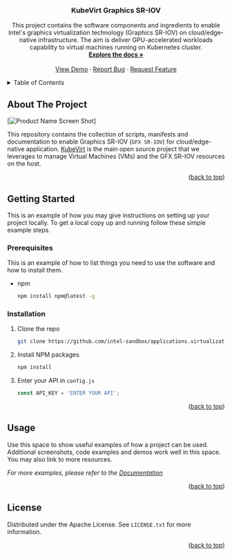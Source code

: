 <a name="readme-top"></a>

<div align="center">
  <h3 align="center">KubeVirt Graphics SR-IOV</h3>

  <p align="center">
    This project contains the software components and ingredients to enable Intel's graphics virtualization technology (Graphics SR-IOV) on cloud/edge-native infrastructure. The aim is deliver GPU-accelerated workloads capability to virtual machines running on Kubernetes cluster. 
    <br />
    <a href="https://github.com/intel-sandbox/applications.virtualization.kubevirt-gfx-sriov"><strong>Explore the docs »</strong></a>
    <br />
    <br />
    <a href="https://github.com/intel-sandbox/applications.virtualization.kubevirt-gfx-sriov">View Demo</a>
    ·
    <a href="https://github.com/intel-sandbox/applications.virtualization.kubevirt-gfx-sriov/issues">Report Bug</a>
    ·
    <a href="https://github.com/intel-sandbox/applications.virtualization.kubevirt-gfx-sriov/issues">Request Feature</a>
  </p>
</div>



<!-- TABLE OF CONTENTS -->
<details>
  <summary>Table of Contents</summary>
  <ol>
    <li>
      <a href="#about-the-project">About The Project</a>
    </li>
    <li>
      <a href="#getting-started">Getting Started</a>
      <ul>
        <li><a href="#prerequisites">Prerequisites</a></li>
        <li><a href="#installation">Installation</a></li>
      </ul>
    </li>
    <li><a href="#usage">Usage</a></li>
    <li><a href="#license">License</a></li>
  </ol>
</details>



<!-- ABOUT THE PROJECT -->
## About The Project

[![Product Name Screen Shot][product-screenshot]]

This repository contains the collection of scripts, manifests and documentation to enable Graphics SR-IOV (`GFX SR-IOV`) for cloud/edge-native application. [KubeVirt](https://github.com/kubevirt/kubevirt) is the main open source project that we leverages to manage Virtual Machines (VMs) and the GFX SR-IOV resources on the host.

<p align="right">(<a href="#readme-top">back to top</a>)</p>



<!-- GETTING STARTED -->
## Getting Started

This is an example of how you may give instructions on setting up your project locally.
To get a local copy up and running follow these simple example steps.

### Prerequisites

This is an example of how to list things you need to use the software and how to install them.
* npm
  ```sh
  npm install npm@latest -g
  ```

### Installation

1. Clone the repo
   ```sh
   git clone https://github.com/intel-sandbox/applications.virtualization.kubevirt-gfx-sriov.git
   ```
2. Install NPM packages
   ```sh
   npm install
   ```
3. Enter your API in `config.js`
   ```js
   const API_KEY = 'ENTER YOUR API';
   ```

<p align="right">(<a href="#readme-top">back to top</a>)</p>



<!-- USAGE EXAMPLES -->
## Usage

Use this space to show useful examples of how a project can be used. Additional screenshots, code examples and demos work well in this space. You may also link to more resources.

_For more examples, please refer to the [Documentation](https://example.com)_

<p align="right">(<a href="#readme-top">back to top</a>)</p>



<!-- LICENSE -->
## License

Distributed under the Apache License. See `LICENSE.txt` for more information.

<p align="right">(<a href="#readme-top">back to top</a>)</p>



<!-- MARKDOWN LINKS & IMAGES -->
<!-- https://www.markdownguide.org/basic-syntax/#reference-style-links -->
[product-screenshot]: assets/images/screenshot.png

